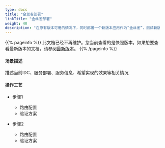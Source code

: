 ```yaml
---
type: docs
title: "金丝雀部署"
linkTitle: "金丝雀部署"
weight: 40
description: "在原有版本可用的情况下，同时部署一个新版本应用作为“金丝雀”，测试新版本的性能和表现，在保障整体系统稳定的前提下，尽早发现、及时调整。"
---
```


{{% pageinfo %}} 此文档已经不再维护。您当前查看的是快照版本。如果想要查看最新版本的文档，请参阅[最新版本](/zh//docs3-v2/java-sdk/advanced-features-and-usage/traffic/mesh-style/canary-deployment/)。
{{% /pageinfo %}}

#### 场景描述
描述当前IDC、服务部署、服务信息、希望实现的效果等相关情况
#### 操作工艺

+ 步骤1
    + 路由配置
    + 验证方案

+ 步骤2
    + 路由配置
    + 验证方案